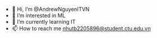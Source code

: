 - 👋 Hi, I’m @AndrewNguyenITVN
- 👀 I’m interested in ML
- 🌱 I’m currently learning IT
- 📫 How to reach me nhutb2205896@student.ctu.edu.vn


<!---
AndrewNguyenITVN/AndrewNguyenITVN is a ✨ special ✨ repository because its `README.md` (this file) appears on your GitHub profile.
You can click the Preview link to take a look at your changes.
--->
